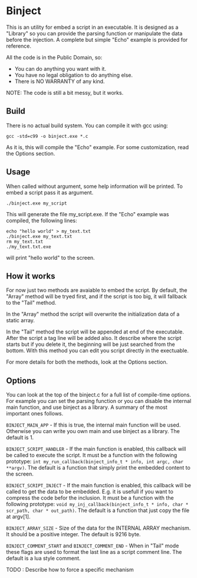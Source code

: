 
Binject
========

This is an utility for embed a script in an executable. It is designed as a
"Library" so you can provide the parsing function or manipulate the data before
the injection. A complete but simple "Echo" example is provided for reference.

All the code is in the Public Domain, so:
- You can do anything you want with it.
- You have no legal obligation to do anything else.
- There is NO WARRANTY of any kind.

NOTE: The code is still a bit messy, but it works.

Build
------

There is no actual build system. You can compile it with gcc using:

```
gcc -std=c99 -o binject.exe *.c
```

As it is, this will compile the "Echo" example. For some customization, read
the Options section.

Usage
------

When called without argument, some help information will be printed. To embed a
script pass it as argument.

```
./binject.exe my_script
```

This will generate the file my_script.exe. If the "Echo" example was compiled,
the following lines:

```
echo "hello world" > my_text.txt
./binject.exe my_text.txt
rm my_text.txt
./my_text.txt.exe
```

will print "hello world" to the screen.

How it works
-------------

For now just two methods are avaiable to embed the script. By default, the
"Array" method will be tryed first, and if the script is too big, it will
fallback to the "Tail" method.

In the "Array" method the script will overwrite the initialization data of a
static array.

In the "Tail" method the script will be appended at end of the executable.
After the script a tag line will be added also. It describe where the script
starts but if you delete it, the beginning will be just searched from the
bottom. With this method you can edit you script directly in the exectuable.

For more details for both the methods, look at the Options section.

Options
--------

You can look at the top of the binject.c for a full list of compile-time
options. For example you can set the parsing function or you can disable the
internal main function, and use binject as a library. A summary of the most
important ones follows.

`BINJECT_MAIN_APP` - If this is true, the internal main function will be used.
Otherwise you can write you own main and use binject as a library. The default
is 1.

`BINJECT_SCRIPT_HANDLER` - If the main function is enabled, this callback will
be called to execute the script. It must be a function with the following
prototype: `int my_run_callback(binject_info_t * info, int argc, char **argv)`.
The default is a function that simply print the embedded content to the screen.

`BINJECT_SCRIPT_INJECT` - If the main function is enabled, this callback will
be called to get the data to be embedded. E.g. it is usefull if you want to
compress the code befor the inclusion. It must be a function with the following
prototype: `void my_inj_callback(binject_info_t * info, char * scr_path, char *
out_path)`.  The default is a function that just copy the file at argv[1].

`BINJECT_ARRAY_SIZE` - Size of the data for the INTERNAL ARRAY mechanism. It
should be a positive integer. The default is 9216 byte.

`BINJECT_COMMENT_START` and `BINJECT_COMMENT_END` - When in "Tail" mode these
flags are used to format the last line as a script comment line. The default is
a lua style comment.

TODO : Describe how to force a specific mechanism

